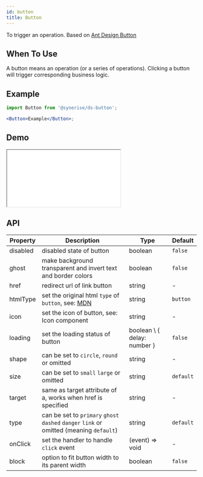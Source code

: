 ```yaml
---
id: button
title: Button
---
```


To trigger an operation.
Based on [Ant Design Button](https://ant.design/components/button/)

## When To Use

A button means an operation (or a series of operations). Clicking a button will trigger corresponding business logic.

## Example

```jsx
import Button from '@synerise/ds-button';

<Button>Example</Button>;
```

## Demo

<iframe src="/storybook-static/iframe.html?id=components-button--with-text&_ijt=15r4sa9s8lrq673m3u169apsa0"></iframe>

## API

| Property | Description | Type | Default |
| --- | --- | --- | --- |
| disabled | disabled state of button | boolean | `false` |
| ghost | make background transparent and invert text and border colors | boolean | `false` |
| href | redirect url of link button | string | - |
| htmlType | set the original html `type` of `button`, see: [MDN](https://developer.mozilla.org/en-US/docs/Web/HTML/Element/button#attr-type) | string | `button` |
| icon | set the icon of button, see: Icon component | string | - |
| loading | set the loading status of button | boolean \ { delay: number } | `false` |
| shape | can be set to `circle`, `round` or omitted | string | - |
| size | can be set to `small` `large` or omitted | string | `default` |
| target | same as target attribute of a, works when href is specified | string | - |
| type | can be set to `primary` `ghost` `dashed` `danger` `link` or omitted (meaning `default`) | string | `default` |
| onClick | set the handler to handle `click` event | (event) => void | - |
| block | option to fit button width to its parent width | boolean | `false` |
